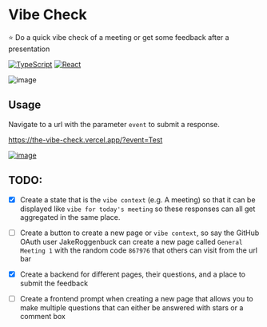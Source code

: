 # Vibe Check
⭐ Do a quick vibe check of a meeting or get some feedback after a presentation

[![TypeScript](https://img.shields.io/badge/typescript-%23007ACC.svg?style=for-the-badge&logo=typescript&logoColor=white)](https://github.com/JakeRoggenbuck?tab=repositories&q=&type=&language=typescript)
[![React](https://img.shields.io/badge/React-%2320232a.svg?logo=react&logoColor=%2361DAFB&style=for-the-badge)](#)
<!-- [![Build](https://img.shields.io/github/actions/workflow/status/jakeroggenbuck/vibe-check/npm.yml?branch=main&style=for-the-badge)](https://github.com/JakeRoggenbuck/vibe-check/actions) -->

![image](https://github.com/user-attachments/assets/c3585710-0d59-4a47-88ff-701ccebe3bf7)

## Usage
Navigate to a url with the parameter `event` to submit a response.

https://the-vibe-check.vercel.app/?event=Test

[![image](https://github.com/user-attachments/assets/c5f1b949-30e3-46b4-831e-90e2b4f12814)](https://the-vibe-check.vercel.app/?event=Test)


## TODO:
- [x] Create a state that is the `vibe context` (e.g. A meeting) so that it can be displayed like `vibe for today's meeting` so these responses can all get aggregated in the same place.

- [ ] Create a button to create a new page or `vibe context`, so say the GitHub OAuth user JakeRoggenbuck can create a new page called `General Meeting 1` with the random code `867976` that others can visit from the url bar

- [x] Create a backend for different pages, their questions, and a place to submit the feedback

- [ ] Create a frontend prompt when creating a new page that allows you to make multiple questions that can either be answered with stars or a comment box

